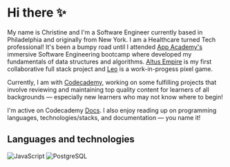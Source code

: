 # Hi there ✨ 

My name is Christine and I'm a Software Engineer currently based in Philadelphia and originally from New York. I am a Healthcare turned Tech professional! It's been a bumpy road until I attended [App Academy's](https://www.appacademy.io/) immersive Software Engineering bootcamp where developed my fundamentals of data structures and algorithms. [Altus Empire](https://github.com/yangc95/altus-empire?organization=yangc95&organization=yangc95) is my first collaborative full stack project and [Leo](https://github.com/yangc95/Leo) is a work-in-progess pixel game.

Currently, I am with [Codecademy](https://www.codecademy.com/), working on some fulfilling projects that involve reviewing and maintaining top quality content for learners of all backgrounds ⁠— especially new learners who may not know where to begin!

I'm active on Codecademy [Docs](https://github.com/Codecademy/docs). I also enjoy reading up on programming languages, technologies/stacks, and documentation ⁠— you name it!

## Languages and technologies

![JavaScript](https://img.shields.io/badge/Language-JavaScript-informational?style=flat&logo=<LOGO_NAME>&logoColor=F3F1F5&color=F0D9FF)
![PostgreSQL](https://img.shields.io/badge/Tools-PostgreSQL-informational?style=flat&logo=<LOGO_NAME>&logoColor=F3F1F5&color=F0D9FF)


<!--
**yangc95/yangc95** is a ✨ _special_ ✨ repository because its `README.md` (this file) appears on your GitHub profile.

Here are some ideas to get you started:

- 🔭 I’m currently working on ...
- 🌱 I’m currently learning ...
- 👯 I’m looking to collaborate on ...
- 🤔 I’m looking for help with ...
- 💬 Ask me about ...
- 📫 How to reach me: ...
- 😄 Pronouns: ...
- ⚡ Fun fact: ...
-->
